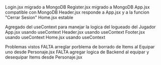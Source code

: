 <!-- Version 0.1.1 -->
Login.jsx migrado a MongoDB
Register.jsx migrado a MongoDB
App.jsx compatible con MongoDB
Header.jsx responde a App.jsx y a la funcion "Cerrar Sesion"
Home.jsx estable

<!-- Version 0.1.2 -->

Agregado del useContext para manejar la logica del logueado del Jugador
App.jsx usando useContext
Header.jsx usando useContext
Footer.jsx usando useContext
Home.jsx usando useContext

Problemas vistos
FALTA arreglar porblema de borrado de Items al Equipar uno desde Personaje.jsx
FALTA agregar logica de Backend al equipar y desequipar Items desde Personaje.jsx
